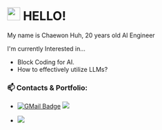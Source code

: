 # <img src = "https://raw.githubusercontent.com/MartinHeinz/MartinHeinz/master/wave.gif" width = 30px height=30px> HELLO!

My name is Chaewon Huh, 20 years old AI Engineer

I'm currently Interested in...

- Block Coding for AI.
- How to effectively utilize LLMs?

### 📫 Contacts & Portfolio:
- [![GMail Badge](https://img.shields.io/badge/-chaewon.huh.36@gmail.com-EA4335?style=flat-square&logo=GMail&logoColor=white&link=mailto:chaewon.huh.36@gmail.com)](mailto:chaewon.huh.36@gmail.com)
<a href="http://blog.naver.com/huhchaewon" target="_blank"><img src="https://img.shields.io/badge/Blog-00C244?style=flat-square&logo=naver&logoColor=white"/></a>

- <a href="http://chaewonhuh.me" target="_blank"><img src="https://img.shields.io/badge/Portfolio-512DA8?style=flat-square&logo=Notion&logoColor=white"/></a>


